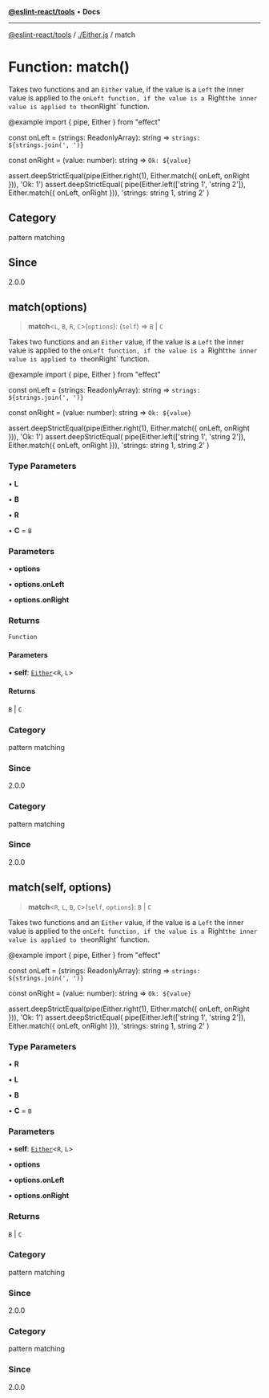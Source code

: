 [**@eslint-react/tools**](../../README.md) • **Docs**

***

[@eslint-react/tools](../../README.md) / [./Either.js](../README.md) / match

# Function: match()

Takes two functions and an `Either` value, if the value is a `Left` the inner value is applied to the `onLeft function,
if the value is a `Right` the inner value is applied to the `onRight` function.

@example
import { pipe, Either } from "effect"

const onLeft  = (strings: ReadonlyArray<string>): string => `strings: ${strings.join(', ')}`

const onRight = (value: number): string => `Ok: ${value}`

assert.deepStrictEqual(pipe(Either.right(1), Either.match({ onLeft, onRight })), 'Ok: 1')
assert.deepStrictEqual(
  pipe(Either.left(['string 1', 'string 2']), Either.match({ onLeft, onRight })),
  'strings: string 1, string 2'
)

## Category

pattern matching

## Since

2.0.0

## match(options)

> **match**\<`L`, `B`, `R`, `C`\>(`options`): (`self`) => `B` \| `C`

Takes two functions and an `Either` value, if the value is a `Left` the inner value is applied to the `onLeft function,
if the value is a `Right` the inner value is applied to the `onRight` function.

@example
import { pipe, Either } from "effect"

const onLeft  = (strings: ReadonlyArray<string>): string => `strings: ${strings.join(', ')}`

const onRight = (value: number): string => `Ok: ${value}`

assert.deepStrictEqual(pipe(Either.right(1), Either.match({ onLeft, onRight })), 'Ok: 1')
assert.deepStrictEqual(
  pipe(Either.left(['string 1', 'string 2']), Either.match({ onLeft, onRight })),
  'strings: string 1, string 2'
)

### Type Parameters

• **L**

• **B**

• **R**

• **C** = `B`

### Parameters

• **options**

• **options.onLeft**

• **options.onRight**

### Returns

`Function`

#### Parameters

• **self**: [`Either`](../type-aliases/Either.md)\<`R`, `L`\>

#### Returns

`B` \| `C`

### Category

pattern matching

### Since

2.0.0

### Category

pattern matching

### Since

2.0.0

## match(self, options)

> **match**\<`R`, `L`, `B`, `C`\>(`self`, `options`): `B` \| `C`

Takes two functions and an `Either` value, if the value is a `Left` the inner value is applied to the `onLeft function,
if the value is a `Right` the inner value is applied to the `onRight` function.

@example
import { pipe, Either } from "effect"

const onLeft  = (strings: ReadonlyArray<string>): string => `strings: ${strings.join(', ')}`

const onRight = (value: number): string => `Ok: ${value}`

assert.deepStrictEqual(pipe(Either.right(1), Either.match({ onLeft, onRight })), 'Ok: 1')
assert.deepStrictEqual(
  pipe(Either.left(['string 1', 'string 2']), Either.match({ onLeft, onRight })),
  'strings: string 1, string 2'
)

### Type Parameters

• **R**

• **L**

• **B**

• **C** = `B`

### Parameters

• **self**: [`Either`](../type-aliases/Either.md)\<`R`, `L`\>

• **options**

• **options.onLeft**

• **options.onRight**

### Returns

`B` \| `C`

### Category

pattern matching

### Since

2.0.0

### Category

pattern matching

### Since

2.0.0
